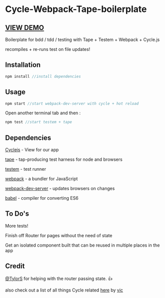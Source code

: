 # Cycle-Webpack-Tape-boilerplate

## [VIEW DEMO](http://cmdv.github.io/cycle-webpack-boilerplate/)

Boilerplate for bdd / tdd / testing with Tape + Testem + Webpack + Cycle.js

recompiles + re-runs test on file updates!

## Installation

```javascript
npm install //install dependencies
```


## Usage

```javascript
npm start //start webpack-dev-server with cycle + hot reload
```

Open another terminal tab and then :

```javascript 
npm test //start testem + tape
```

## Dependencies

[Cyclejs](http://cycle.js.org/) - View for our app

[tape](https://github.com/substack/tape) - tap-producing test harness for node and browsers

[testem](https://github.com/airportyh/testem) - test runner

[webpack](https://github.com/airportyh/testem) - a bundler for JavaScript

[webpack-dev-server](https://github.com/webpack/webpack-dev-server) - updates browsers on changes

[babel](https://github.com/babel/babel) - compiler for converting ES6

## To Do's
More tests!

Finish off Router for pages without the need of state

Get an isolated component built that can be reused in multiple places in the app

## Credit
[@TylorS](https://github.com/TylorS) for helping with the router passing state. :+1:

also check out a list of all things Cycle related [here](https://github.com/vic/awesome-cyclejs) by [vic](https://github.com/vic)
